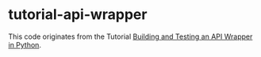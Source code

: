 # tutorial-api-wrapper

This code originates from the Tutorial [Building and Testing an API Wrapper in Python](https://semaphoreci.com/community/tutorials/building-and-testing-an-api-wrapper-in-python). 
